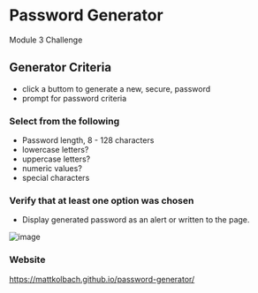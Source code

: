 # Password Generator

Module 3 Challenge

## Generator Criteria
- click a buttom to generate a new, secure, password
- prompt for password criteria
### Select from the following
- Password length, 8 - 128 characters
- lowercase letters?
- uppercase letters?
- numeric values?
- special characters

### Verify that at least one option was chosen
- Display generated password as an alert or written to the page.

![image](https://user-images.githubusercontent.com/94270439/146689823-80daf7dc-0efe-460c-8362-acd8ccfd40a3.png)

### Website
https://mattkolbach.github.io/password-generator/
